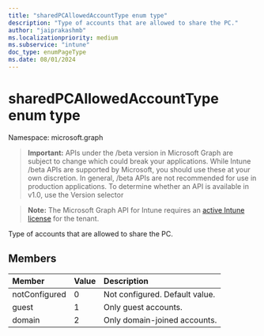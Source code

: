 ```yaml
---
title: "sharedPCAllowedAccountType enum type"
description: "Type of accounts that are allowed to share the PC."
author: "jaiprakashmb"
ms.localizationpriority: medium
ms.subservice: "intune"
doc_type: enumPageType
ms.date: 08/01/2024
---
```


# sharedPCAllowedAccountType enum type

Namespace: microsoft.graph

> **Important:** APIs under the /beta version in Microsoft Graph are subject to change which could break your applications. While Intune /beta APIs are supported by Microsoft, you should use these at your own discretion. In general, /beta APIs are not recommended for use in production applications. To determine whether an API is available in v1.0, use the Version selector

> **Note:** The Microsoft Graph API for Intune requires an [active Intune license](https://go.microsoft.com/fwlink/?linkid=839381) for the tenant.

Type of accounts that are allowed to share the PC.

## Members
|Member|Value|Description|
|:---|:---|:---|
|notConfigured|0|Not configured. Default value.|
|guest|1|Only guest accounts.|
|domain|2|Only domain-joined accounts.|